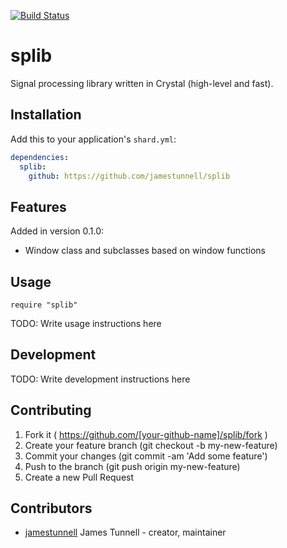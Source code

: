 [![Build Status](https://travis-ci.org/jamestunnell/splib.svg?branch=master)](https://travis-ci.org/jamestunnell/splib)

# splib

Signal processing library written in Crystal (high-level and fast).

## Installation

Add this to your application's `shard.yml`:

```yaml
dependencies:
  splib:
    github: https://github.com/jamestunnell/splib
```

## Features

Added in version 0.1.0:
* Window class and subclasses based on window functions

## Usage

```crystal
require "splib"
```

TODO: Write usage instructions here

## Development

TODO: Write development instructions here

## Contributing

1. Fork it ( https://github.com/[your-github-name]/splib/fork )
2. Create your feature branch (git checkout -b my-new-feature)
3. Commit your changes (git commit -am 'Add some feature')
4. Push to the branch (git push origin my-new-feature)
5. Create a new Pull Request

## Contributors

- [jamestunnell](https://github.com/jamestunnell) James Tunnell - creator, maintainer
